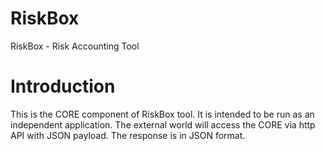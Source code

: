 # RiskBox
RiskBox - Risk Accounting Tool

# Introduction
This is the CORE component of RiskBox tool. It is intended to be run as an independent application.
The external world will access the CORE via http API with JSON payload. The response is in JSON format.